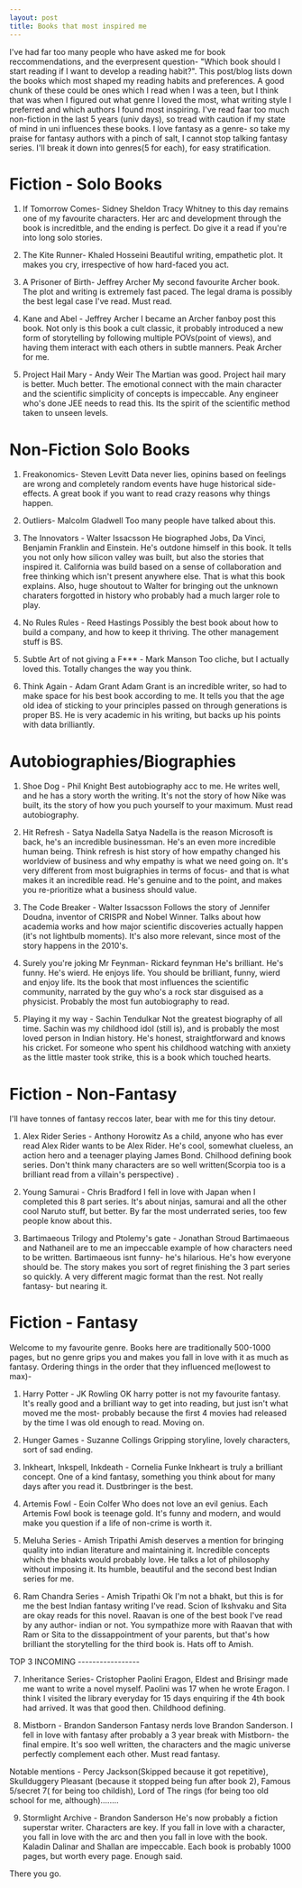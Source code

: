 ```yaml
---
layout: post
title: Books that most inspired me
---
```


I've had far too many people who have asked me for book reccommendations, and the everpresent question- "Which book should I start reading if I want to develop a reading habit?". This post/blog lists down the books which most shaped my reading habits and preferences. A good chunk of these could be ones which I read when I was a teen, but I think that was when I figured out what genre I loved the most, what writing style I preferred and which authors I found most inspiring. I've read faar too much non-fiction in the last 5 years (univ days), so tread with caution if my state of mind in uni influences these books. I love fantasy as a genre- so take my praise for fantasy authors with a pinch of salt, I cannot stop talking fantasy series. I'll break it down into genres(5 for each), for easy stratification. 

# Fiction - Solo Books

1. If Tomorrow Comes- Sidney Sheldon
 Tracy Whitney to this day remains one of my favourite characters. Her arc and development through the book is increditble, and the ending is perfect. Do give it a read if you're into long solo stories.

2. The Kite Runner- Khaled Hosseini
 Beautiful writing, empathetic plot. It makes you cry, irrespective of how hard-faced you act.

3. A Prisoner of Birth- Jeffrey Archer
 My second favourite Archer book. The plot and writing is extremely fast paced. The legal drama is possibly the best legal case I've read. Must read.

4. Kane and Abel - Jeffrey Archer
 I became an Archer fanboy post this book. Not only is this book a cult classic, it probably introduced a new form of storytelling by following multiple POVs(point of views), and having them interact with each others in subtle manners. Peak Archer for me.

5. Project Hail Mary - Andy Weir
 The Martian was good. Project hail mary is better. Much better. The emotional connect with the main character and the scientific simplicity of concepts is impeccable. Any engineer who's done JEE needs to read this. Its the spirit of the scientific method taken to unseen levels.

# Non-Fiction Solo Books

1. Freakonomics- Steven Levitt
 Data never lies, opinins based on feelings are wrong and completely random events have huge historical side-effects. A great book if you want to read crazy reasons why things happen.

2. Outliers- Malcolm Gladwell
 Too many people have talked about this. 

3. The Innovators - Walter Issacsson
 He biographed Jobs, Da Vinci, Benjamin Franklin and Einstein. He's outdone himself in this book. It tells you not only how silicon valley was built, but also the stories that inspired it. California was build based on a sense of collaboration and free thinking which isn't present anywhere else. That is what this book explains. Also, huge shoutout to Walter for bringing out the unknown charaters forgotted in history who probably had a much larger role to play.

4. No Rules Rules - Reed Hastings
 Possibly the best book about how to build a company, and how to keep it thriving. The other management stuff is BS.

5. Subtle Art of not giving a F*** - Mark Manson
 Too cliche, but I actually loved this. Totally changes the way you think.

6. Think Again - Adam Grant
 Adam Grant is an incredible writer, so had to make space for his best book according to me. It tells you that the age old idea of sticking to your principles passed on through generations is proper BS. He is very academic in his writing, but backs up his points with data brilliantly.

# Autobiographies/Biographies

1. Shoe Dog - Phil Knight
 Best autobiography acc to me. He writes well, and he has a story worth the writing. It's not the story of how Nike was built, its the story of how you puch yourself to your maximum. Must read autobiography.

2. Hit Refresh - Satya Nadella
 Satya Nadella is the reason Microsoft is back, he's an incredible businessman. He's an even more incredible human being. Think refresh is hist story of how empathy changed his worldview of business and why empathy is what we need going on. It's very different from most buigraphies in terms of focus- and that is what makes it an incredible read. He's genuine and to the point, and makes you re-prioritize what a business should value.

3. The Code Breaker - Walter Issacsson
 Follows the story of Jennifer Doudna, inventor of CRISPR and Nobel Winner. Talks about how academia works and how major scientific discoveries actually happen (it's not lightbulb moments). It's also more relevant, since most of the story happens in the 2010's. 

4. Surely you're joking Mr Feynman- Rickard feynman
 He's brilliant. He's funny. He's wierd. He enjoys life. You should be brilliant, funny, wierd and enjoy life. Its the book that most influences the scientific community, narrated by the guy who's a rock star disguised as a physicist. Probably the most fun autobiography to read.

5. Playing it my way - Sachin Tendulkar
 Not the greatest biography of all time. Sachin was my childhood idol (still is), and is probably the most loved person in Indian history. He's honest, straightforward and knows his cricket. For someone who spent his childhood watching with anxiety as the little master took strike, this is a book which touched hearts.

# Fiction - Non-Fantasy

I'll have tonnes of fantasy reccos later, bear with me for this tiny detour.

1. Alex Rider Series - Anthony Horowitz
 As a child, anyone who has ever read Alex Rider wants to be Alex Rider. He's cool, somewhat clueless, an action hero and a teenager playing James Bond. Chilhood defining book series. Don't think many characters are so well written(Scorpia too is a brilliant read from a villain's perspective) .

2. Young Samurai - Chris Bradford
 I fell in love with Japan when I completed this 8 part series. It's about ninjas, samurai and all the other cool Naruto stuff, but better. By far the most underrated series, too few people know about this.

3. Bartimaeous Trilogy and Ptolemy's gate - Jonathan Stroud
 Bartimaeous and Nathaneil are to me an impeccable example of how characters need to be written. Bartimaeous isnt funny- he's hilarious. He's how everyone should be. The story makes you sort of regret finishing the 3 part series so quickly. A very different magic format than the rest. Not really fantasy- but nearing it.

# Fiction - Fantasy

Welcome to my favourite genre. Books here are traditionally 500-1000 pages, but no genre grips you and makes you fall in love with it as much as fantasy. Ordering things in the order that they influenced me(lowest to max)- 

1. Harry Potter - JK Rowling
 OK harry potter is not my favourite fantasy. It's really good and a brilliant way to get into reading, but just isn't what moved me the most- probably because the first 4 movies had released by the time I was old enough to read. Moving on.

2. Hunger Games - Suzanne Collings
 Gripping storyline, lovely characters, sort of sad ending. 

3. Inkheart, Inkspell, Inkdeath - Cornelia Funke
 Inkheart is truly a brilliant concept. One of a kind fantasy, something you think about for many days after you read it. Dustbringer is the best. 

4. Artemis Fowl - Eoin Colfer
 Who does not love an evil genius. Each Artemis Fowl book is teenage gold. It's funny and modern, and would make you question if a life of non-crime is worth it.

5. Meluha Series - Amish Tripathi
 Amish deserves a mention for bringing quality into indian literature and maintaining it. Incredible concepts which the bhakts would probably love. He talks a lot of philosophy without imposing it. Its humble, beautiful and the second best Indian series for me.

6. Ram Chandra Series - Amish Tripathi
 Ok I'm not a bhakt, but this is for me the best Indian fantasy writing I've read. Scion of Ikshvaku and Sita are okay reads for this novel. Raavan is one of the best book I've read by any author- indian or not. You sympathize more with Raavan that with Ram or Sita to the dissappointment of your parents, but that's how brilliant the storytelling for the third book is. Hats off to Amish.

TOP 3 INCOMING -----------------

7. Inheritance Series- Cristopher Paolini
 Eragon, Eldest and Brisingr made me want to write a novel myself. Paolini was 17 when he wrote Eragon. I think I visited the library everyday for 15 days enquiring if the 4th book had arrived. It was that good then. Childhood defining.

8. Mistborn - Brandon Sanderson
 Fantasy nerds love Brandon Sanderson. I fell in love with fantasy after probably a 3 year break with Mistborn- the final empire. It's soo well written, the characters and the magic universe perfectly complement each other. Must read fantasy.

 Notable mentions - Percy Jackson(Skipped because it got repetitive), Skullduggery Pleasant (because it stopped being fun after book 2), Famous 5/secret 7( for being too childish), Lord of The rings (for being too old school for me, although)........

9. Stormlight Archive - Brandon Sanderson
 He's now probably a fiction superstar writer. Characters are key. If you fall in love with a character, you fall in love with the arc and then you fall in love with the book. Kaladin Dalinar and Shallan are impeccable. Each book is probably 1000 pages, but worth every page. Enough said.


There you go. 








































